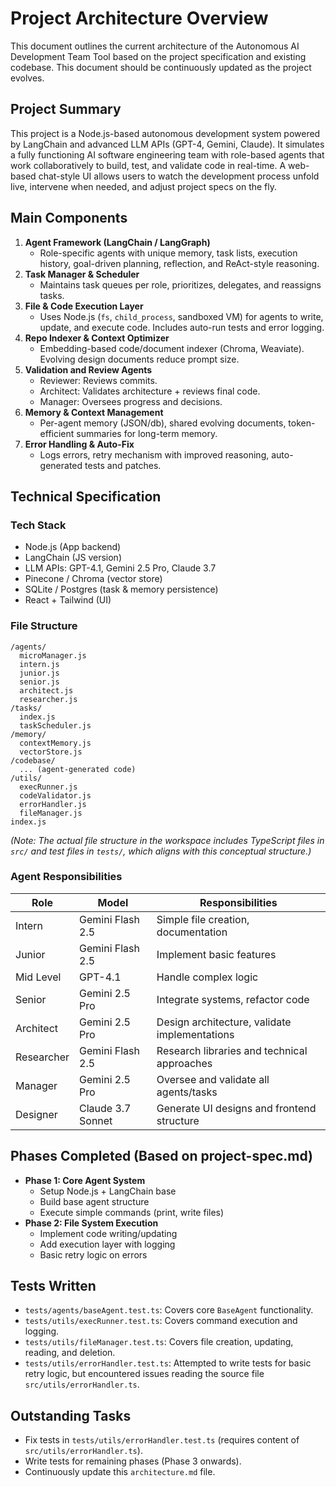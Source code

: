 # Project Architecture Overview

This document outlines the current architecture of the Autonomous AI Development Team Tool based on the project specification and existing codebase. This document should be continuously updated as the project evolves.

## Project Summary

This project is a Node.js-based autonomous development system powered by LangChain and advanced LLM APIs (GPT-4, Gemini, Claude). It simulates a fully functioning AI software engineering team with role-based agents that work collaboratively to build, test, and validate code in real-time. A web-based chat-style UI allows users to watch the development process unfold live, intervene when needed, and adjust project specs on the fly.

## Main Components

1.  **Agent Framework (LangChain / LangGraph)**
    *   Role-specific agents with unique memory, task lists, execution history, goal-driven planning, reflection, and ReAct-style reasoning.
2.  **Task Manager & Scheduler**
    *   Maintains task queues per role, prioritizes, delegates, and reassigns tasks.
3.  **File & Code Execution Layer**
    *   Uses Node.js (`fs`, `child_process`, sandboxed VM) for agents to write, update, and execute code. Includes auto-run tests and error logging.
4.  **Repo Indexer & Context Optimizer**
    *   Embedding-based code/document indexer (Chroma, Weaviate). Evolving design documents reduce prompt size.
5.  **Validation and Review Agents**
    *   Reviewer: Reviews commits.
    *   Architect: Validates architecture + reviews final code.
    *   Manager: Oversees progress and decisions.
6.  **Memory & Context Management**
    *   Per-agent memory (JSON/db), shared evolving documents, token-efficient summaries for long-term memory.
7.  **Error Handling & Auto-Fix**
    *   Logs errors, retry mechanism with improved reasoning, auto-generated tests and patches.

## Technical Specification

### Tech Stack

*   Node.js (App backend)
*   LangChain (JS version)
*   LLM APIs: GPT-4.1, Gemini 2.5 Pro, Claude 3.7
*   Pinecone / Chroma (vector store)
*   SQLite / Postgres (task & memory persistence)
*   React + Tailwind (UI)

### File Structure

```
/agents/
  microManager.js
  intern.js
  junior.js
  senior.js
  architect.js
  researcher.js
/tasks/
  index.js
  taskScheduler.js
/memory/
  contextMemory.js
  vectorStore.js
/codebase/
  ... (agent-generated code)
/utils/
  execRunner.js
  codeValidator.js
  errorHandler.js
  fileManager.js
index.js
```
*(Note: The actual file structure in the workspace includes TypeScript files in `src/` and test files in `tests/`, which aligns with this conceptual structure.)*

### Agent Responsibilities

| Role        | Model                  | Responsibilities                            |
|-------------|------------------------|---------------------------------------------|
| Intern      | Gemini Flash 2.5       | Simple file creation, documentation         |
| Junior      | Gemini Flash 2.5       | Implement basic features                    |
| Mid Level   | GPT-4.1                | Handle complex logic                        |
| Senior      | Gemini 2.5 Pro         | Integrate systems, refactor code            |
| Architect   | Gemini 2.5 Pro         | Design architecture, validate implementations|
| Researcher  | Gemini Flash 2.5       | Research libraries and technical approaches |
| Manager     | Gemini 2.5 Pro         | Oversee and validate all agents/tasks       |
| Designer    | Claude 3.7 Sonnet      | Generate UI designs and frontend structure  |

## Phases Completed (Based on project-spec.md)

*   **Phase 1: Core Agent System**
    *   Setup Node.js + LangChain base
    *   Build base agent structure
    *   Execute simple commands (print, write files)
*   **Phase 2: File System Execution**
    *   Implement code writing/updating
    *   Add execution layer with logging
    *   Basic retry logic on errors

## Tests Written

*   `tests/agents/baseAgent.test.ts`: Covers core `BaseAgent` functionality.
*   `tests/utils/execRunner.test.ts`: Covers command execution and logging.
*   `tests/utils/fileManager.test.ts`: Covers file creation, updating, reading, and deletion.
*   `tests/utils/errorHandler.test.ts`: Attempted to write tests for basic retry logic, but encountered issues reading the source file `src/utils/errorHandler.ts`.

## Outstanding Tasks

*   Fix tests in `tests/utils/errorHandler.test.ts` (requires content of `src/utils/errorHandler.ts`).
*   Write tests for remaining phases (Phase 3 onwards).
*   Continuously update this `architecture.md` file.